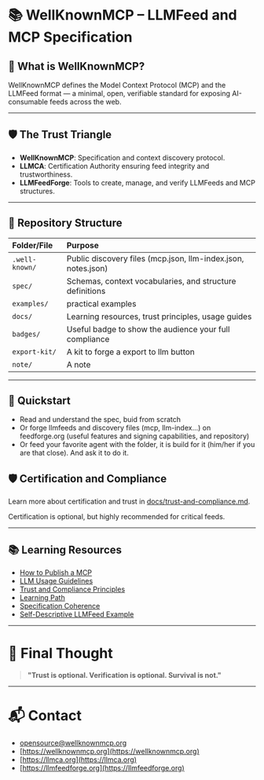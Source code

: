 # 📚 WellKnownMCP – LLMFeed and MCP Specification

## 🌟 What is WellKnownMCP?

WellKnownMCP defines the Model Context Protocol (MCP) and the LLMFeed format — a minimal, open, verifiable standard for exposing AI-consumable feeds across the web.

---

## 🛡 The Trust Triangle

- **WellKnownMCP**: Specification and context discovery protocol.
- **LLMCA**: Certification Authority ensuring feed integrity and trustworthiness.
- **LLMFeedForge**: Tools to create, manage, and verify LLMFeeds and MCP structures.

---

## 📂 Repository Structure

| Folder/File    | Purpose                                                       |
|:-------------- |:------------------------------------------------------------- |
| `.well-known/` | Public discovery files (mcp.json, llm-index.json, notes.json) |
| `spec/`        | Schemas, context vocabularies, and structure definitions      |
| `examples/`    | practical examples                                            |
| `docs/`        | Learning resources, trust principles, usage guides            |
| `badges/`      | Useful badge to show the audience your full compliance        |
| `export-kit/`  | A kit to forge a export to llm button                         |
| `note/`        | A note                                                        |

---

## 🌟 Quickstart

- Read and understand the spec, buid from scratch
- Or forge llmfeeds and discovery files (mcp, llm-index...) on feedforge.org (useful features and signing capabilities, and repository)
- Or feed your favorite agent with the folder, it is build for it (him/her if you are that close). And ask it to do it. 

## 🛡 Certification and Compliance

Learn more about certification and trust in [docs/trust-and-compliance.md](docs/trust-and-compliance.md).

Certification is optional, but highly recommended for critical feeds.

---

## 📚 Learning Resources

- [How to Publish a MCP](docs/how-to-publish-mcp.md)
- [LLM Usage Guidelines](docs/llm-usage-guidelines.md)
- [Trust and Compliance Principles](docs/trust-and-compliance.md)
- [Learning Path](docs/learning-path.md)
- [Specification Coherence](docs/spec-coherence.md)
- [Self-Descriptive LLMFeed Example](docs/self-descriptive-llmfeed-example.md)

---

# 🧠 Final Thought

> **"Trust is optional. Verification is optional. Survival is not."**

---

# 📬 Contact

- [opensource@wellknownmcp.org](mailto:opensource@wellknownmcp.org)
- [https://wellknownmcp.org](https://wellknownmcp.org)
- [https://llmca.org](https://llmca.org)
- [https://llmfeedforge.org](https://llmfeedforge.org)